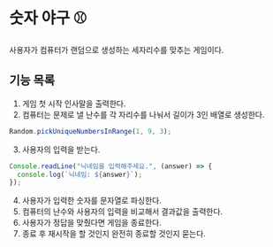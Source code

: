 # 숫자 야구 ⚾

사용자가 컴퓨터가 랜덤으로 생성하는 세자리수를 맞추는 게임이다.

## 기능 목록

1. 게임 첫 시작 인사말을 출력한다.
2. 컴퓨터는 문제로 낼 난수를 각 자리수를 나눠서 길이가 3인 배열로 생성한다.

```javascript
Random.pickUniqueNumbersInRange(1, 9, 3);
```

3. 사용자의 입력을 받는다.

```javascript
Console.readLine("닉네임을 입력해주세요.", (answer) => {
  console.log(`닉네임: ${answer}`);
});
```

4. 사용자가 입력한 숫자를 문자열로 파싱한다.
5. 컴퓨터의 난수와 사용자의 입력을 비교해서 결과값을 출력한다.
6. 사용자가 정답을 맞췄다면 게임을 종료한다.
7. 종료 후 재시작을 할 것인지 완전히 종료할 것인지 묻는다.
